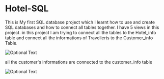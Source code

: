 # Hotel-SQL

This is My first SQL database project which I learnt how to use and create SQL databases and how to connect all tables together.
I have 5 views in this project.
in this project I am trying to connect all the tables to the Hotel_info table and connect all the informations of Travellerts to the Customer_info Table.

![Optional Text](../master/myfolder/customer_info.png)

all the customer's informations are connected to the customer_info table

![Optional Text](../master/myfolder/hotel_info.png)



